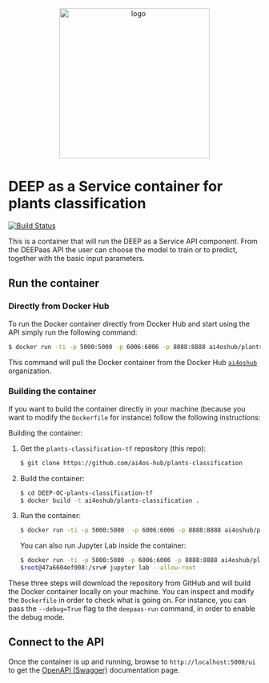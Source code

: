 <div align="center">
<img src="https://marketplace.deep-hybrid-datacloud.eu/images/logo-deep.png" alt="logo" width="300"/>
</div>

# DEEP as a Service container for plants classification

[![Build Status](https://jenkins.services.ai4os.eu/buildStatus/icon?job=AI4OS-hub/plants-classification/main)](https://jenkins.services.ai4os.eu/job/AI4OS-hub/job/plants-classification/job/main/)

This is a container that will run the DEEP as a Service API component. From the DEEPaas API the user can choose the model
 to train or to predict, together with the basic input parameters.


## Run the container

### Directly from Docker Hub

To run the Docker container directly from Docker Hub and start using the API
simply run the following command:

```bash
$ docker run -ti -p 5000:5000 -p 6006:6006 -p 8888:8888 ai4oshub/plants-classification
```

This command will pull the Docker container from the Docker Hub
[`ai4oshub`](https://hub.docker.com/u/ai4oshub/) organization.

### Building the container

If you want to build the container directly in your machine (because you want
to modify the `Dockerfile` for instance) follow the following instructions:

Building the container:

1. Get the `plants-classification-tf` repository (this repo):

    ```bash
    $ git clone https://github.com/ai4os-hub/plants-classification
    ```

2. Build the container:

    ```bash
    $ cd DEEP-OC-plants-classification-tf
    $ docker build -t ai4oshub/plants-classification .
    ```

3. Run the container:

    ```bash
    $ docker run -ti -p 5000:5000  -p 6006:6006 -p 8888:8888 ai4oshub/plants-classification
    ```
   
   You can also run Jupyter Lab inside the container:
   
   ```bash
   $ docker run -ti -p 5000:5000 -p 6006:6006 -p 8888:8888 ai4oshub/plants-classification /bin/bash
   $root@47a6604ef008:/srv# jupyter lab --allow-root
   ```
   
These three steps will download the repository from GitHub and will build the
Docker container locally on your machine. You can inspect and modify the
`Dockerfile` in order to check what is going on. For instance, you can pass the
`--debug=True` flag to the `deepaas-run` command, in order to enable the debug
mode.


## Connect to the API

Once the container is up and running, browse to `http://localhost:5000/ui` to get
the [OpenAPI (Swagger)](https://www.openapis.org/) documentation page.
